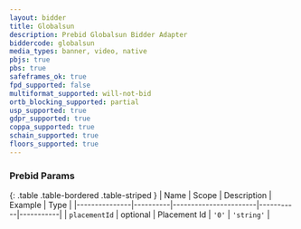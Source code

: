 ```yaml
---
layout: bidder
title: Globalsun
description: Prebid Globalsun Bidder Adapter
biddercode: globalsun
media_types: banner, video, native
pbjs: true
pbs: true
safeframes_ok: true
fpd_supported: false
multiformat_supported: will-not-bid
ortb_blocking_supported: partial
usp_supported: true
gdpr_supported: true
coppa_supported: true
schain_supported: true
floors_supported: true
---
```


### Prebid Params

{: .table .table-bordered .table-striped }
| Name          | Scope    | Description           | Example   | Type      |
|---------------|----------|-----------------------|-----------|-----------|
| `placementId`      | optional | Placement Id         | `'0'`    | `'string'` |


